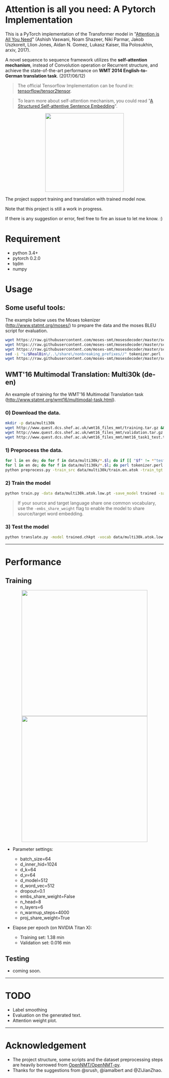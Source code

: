 # Attention is all you need: A Pytorch Implementation

This is a PyTorch implementation of the Transformer model in "[Attention is All You Need](https://arxiv.org/abs/1706.03762)" (Ashish Vaswani, Noam Shazeer, Niki Parmar, Jakob Uszkoreit, Llion Jones, Aidan N. Gomez, Lukasz Kaiser, Illia Polosukhin, arxiv, 2017). 


A novel sequence to sequence framework utilizes the **self-attention mechanism**, instead of Convolution operation or Recurrent structure, and achieve the state-of-the-art performance on **WMT 2014 English-to-German translation task**. (2017/06/12)

> The official Tensorflow Implementation can be found in: [tensorflow/tensor2tensor](https://github.com/tensorflow/tensor2tensor/blob/master/tensor2tensor/models/transformer.py).

> To learn more about self-attention mechanism, you could read "[A Structured Self-attentive Sentence Embedding](https://arxiv.org/abs/1703.03130)".

<p align="center">
<img src="http://imgur.com/1krF2R6.png" width="250">
</p>


The project support training and translation with trained model now.

Note that this project is still a work in progress.


If there is any suggestion or error, feel free to fire an issue to let me know. :)


# Requirement
- python 3.4+
- pytorch 0.2.0
- tqdm
- numpy


# Usage

## Some useful tools:

The example below uses the Moses tokenizer (http://www.statmt.org/moses/) to prepare the data and the moses BLEU script for evaluation.

```bash
wget https://raw.githubusercontent.com/moses-smt/mosesdecoder/master/scripts/tokenizer/tokenizer.perl
wget https://raw.githubusercontent.com/moses-smt/mosesdecoder/master/scripts/share/nonbreaking_prefixes/nonbreaking_prefix.de
wget https://raw.githubusercontent.com/moses-smt/mosesdecoder/master/scripts/share/nonbreaking_prefixes/nonbreaking_prefix.en
sed -i "s/$RealBin\/..\/share\/nonbreaking_prefixes//" tokenizer.perl
wget https://raw.githubusercontent.com/moses-smt/mosesdecoder/master/scripts/generic/multi-bleu.perl
```

## WMT'16 Multimodal Translation: Multi30k (de-en)

An example of training for the WMT'16 Multimodal Translation task (http://www.statmt.org/wmt16/multimodal-task.html).

### 0) Download the data.

```bash
mkdir -p data/multi30k
wget http://www.quest.dcs.shef.ac.uk/wmt16_files_mmt/training.tar.gz &&  tar -xf training.tar.gz -C data/multi30k && rm training.tar.gz
wget http://www.quest.dcs.shef.ac.uk/wmt16_files_mmt/validation.tar.gz && tar -xf validation.tar.gz -C data/multi30k && rm validation.tar.gz
wget http://www.quest.dcs.shef.ac.uk/wmt16_files_mmt/mmt16_task1_test.tar.gz && tar -xf mmt16_task1_test.tgz -C data/multi30k && rm mmt16_task1_test.tgz
```

### 1) Preprocess the data.
```bash
for l in en de; do for f in data/multi30k/*.$l; do if [[ "$f" != *"test"* ]]; then sed -i "$ d" $f; fi;  done; done
for l in en de; do for f in data/multi30k/*.$l; do perl tokenizer.perl -a -no-escape -l $l -q  < $f > $f.atok; done; done
python preprocess.py -train_src data/multi30k/train.en.atok -train_tgt data/multi30k/train.de.atok -valid_src data/multi30k/val.en.atok -valid_tgt data/multi30k/val.de.atok -save_data data/multi30k.atok.low.pt
```

### 2) Train the model
```bash
python train.py -data data/multi30k.atok.low.pt -save_model trained -save_mode best -proj_share_weight 
```
> If your source and target language share one common vocabulary, use the `-embs_share_weight` flag to enable the model to share source/target word embedding. 

### 3) Test the model
```bash
python translate.py -model trained.chkpt -vocab data/multi30k.atok.low.pt -src data/multi30k/test.en.atok
```
---
# Performance
## Training

<p align="center">
<img src="https://imgur.com/A6byNQ8.png" width="400">
<img src="https://imgur.com/5z4f4tw.png" width="400">
</p>

- Parameter settings:
  - batch_size=64
  - d_inner_hid=1024
  - d_k=64
  - d_v=64
  - d_model=512
  - d_word_vec=512
  - dropout=0.1
  - embs_share_weight=False
  - n_head=8
  - n_layers=6
  - n_warmup_steps=4000
  - proj_share_weight=True

- Elapse per epoch  (on NVIDIA Titan X):
  - Training set: 1.38 min
  - Validation set: 0.016 min
  
## Testing 
- coming soon.
---
# TODO
  - Label smoothing
  - Evaluation on the generated text.
  - Attention weight plot.
---
# Acknowledgement
- The project structure, some scripts and the dataset preprocessing steps are heavily borrowed from [OpenNMT/OpenNMT-py](https://github.com/OpenNMT/OpenNMT-py).
- Thanks for the suggestions from @srush, @iamalbert and @ZiJianZhao.
